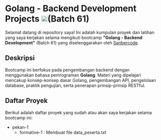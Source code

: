 # Golang - Backend Development Projects  <img src="[https://golang.org/lib/godoc/images/go-logo-blue.svg](https://www.google.com/url?sa=i&url=https%3A%2F%2Fwww.pngwing.com%2Fen%2Fsearch%3Fq%3Dgolang%2Blogo&psig=AOvVaw07QobY0X7IdtKZ8yQE5IyK&ust=1730180867687000&source=images&cd=vfe&opi=89978449&ved=0CBQQjRxqFwoTCPiVzJGwsIkDFQAAAAAdAAAAABAE)" alt="Golang Logo" width="20" height="20">(Batch 61) 

Selamat datang di repository saya! Ini adalah kumpulan proyek dan latihan yang saya kerjakan selama mengikuti bootcamp **"Golang - Backend Development"** (Batch 61) yang diselenggarakan oleh [Sanbercode](https://sanbercode.com).

## Deskripsi

Bootcamp ini berfokus pada pengembangan backend dengan menggunakan bahasa pemrograman **Golang**. Materi yang dipelajari mencakup konsep-konsep dasar Golang, pengembangan API, pengelolaan database, praktik pengujian, serta penerapan prinsip-prinsip RESTful.

## Daftar Proyek

Berikut adalah daftar proyek yang sudah atau akan saya kerjakan selama bootcamp ini:
- pekan-1
  - formative-1 : Membuat file data_peserta.txt
